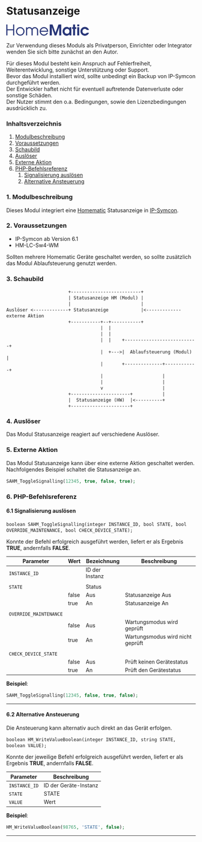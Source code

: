 # Statusanzeige  

[![Image](../imgs/logo-homematic.png)](https://homematic-ip.com/de)

Zur Verwendung dieses Moduls als Privatperson, Einrichter oder Integrator wenden Sie sich bitte zunächst an den Autor.  

Für dieses Modul besteht kein Anspruch auf Fehlerfreiheit, Weiterentwicklung, sonstige Unterstützung oder Support.  
Bevor das Modul installiert wird, sollte unbedingt ein Backup von IP-Symcon durchgeführt werden.  
Der Entwickler haftet nicht für eventuell auftretende Datenverluste oder sonstige Schäden.  
Der Nutzer stimmt den o.a. Bedingungen, sowie den Lizenzbedingungen ausdrücklich zu.  


### Inhaltsverzeichnis

1. [Modulbeschreibung](#1-modulbeschreibung)
2. [Voraussetzungen](#2-voraussetzungen)
3. [Schaubild](#3-schaubild)
4. [Auslöser](#4-auslöser)
5. [Externe Aktion](#5-externe-aktion)
6. [PHP-Befehlsreferenz](#6-php-befehlsreferenz)
   1. [Signalisierung auslösen](#61-signalisierung-auslösen)
   2. [Alternative Ansteuerung](#62-alternative-ansteuerung)

### 1. Modulbeschreibung

Dieses Modul integriert eine [Homematic](https://www.eq-3.de/produkte/homematic.html) Statusanzeige in [IP-Symcon](https://www.symcon.de).  

### 2. Voraussetzungen

- IP-Symcon ab Version 6.1
- HM-LC-Sw4-WM

Sollten mehrere Homematic Geräte geschaltet werden, so sollte zusätzlich das Modul Ablaufsteuerung genutzt werden.

### 3. Schaubild

```
                       +--------------------------+
                       | Statusanzeige HM (Modul) |
                       |                          |
Auslöser <-------------+ Statusanzeige            |<------------- externe Aktion
                       +-----------+--+-----------+
                                   |  |
                                   |  |
                                   |  |    +---------------------------+
                                   |  +--->|  Ablaufsteuerung (Modul)  |
                                   |       +--------------+------------+
                                   |                      |
                                   |                      |
                                   v                      |
                       +----------------------+           |
                       |  Statusanzeige (HW)  |<----------+
                       +----------------------+
```

### 4. Auslöser

Das Modul Statusanzeige reagiert auf verschiedene Auslöser.  

### 5. Externe Aktion

Das Modul Statusanzeige kann über eine externe Aktion geschaltet werden.  
Nachfolgendes Beispiel schaltet die Statusanzeige an.


```php
SAHM_ToggleSignalling(12345, true, false, true);
```
### 6. PHP-Befehlsreferenz

#### 6.1 Signalisierung auslösen

```text
boolean SAHM_ToggleSignalling(integer INSTANCE_ID, bool STATE, bool OVERRIDE_MAINTENANCE, bool CHECK_DEVICE_STATE);
```

Konnte der Befehl erfolgreich ausgeführt werden, liefert er als Ergebnis **TRUE**, andernfalls **FALSE**.

| Parameter              | Wert       | Bezeichnung    | Beschreibung                     |
|------------------------|------------|----------------|----------------------------------|
| `INSTANCE_ID`          |            | ID der Instanz |                                  |
|                        |            |                |                                  |
| `STATE`                |            | Status         |                                  |
|                        | false      | Aus            | Statusanzeige Aus                |
|                        | true       | An             | Statusanzeige An                 |
|                        |            |                |                                  |
| `OVERRIDE_MAINTENANCE` |            |                |                                  |
|                        | false      | Aus            | Wartungsmodus wird geprüft       |
|                        | true       | An             | Wartungsmodus wird nicht geprüft |
|                        |            |                |                                  |
| `CHECK_DEVICE_STATE`   |            |                |                                  |
|                        | false      | Aus            | Prüft keinen Gerätestatus        |
|                        | true       | An             | Prüft den Gerätestatus           |

**Beispiel**:
```php
SAHM_ToggleSignalling(12345, false, true, false);
```

---

#### 6.2 Alternative Ansteuerung

Die Ansteuerung kann alternativ auch direkt an das Gerät erfolgen.

```text
boolean HM_WriteValueBoolean(integer INSTANCE_ID, string STATE, boolean VALUE); 
```
Konnte der jeweilige Befehl erfolgreich ausgeführt werden, liefert er als Ergebnis **TRUE**, andernfalls **FALSE**.

| Parameter        | Beschreibung          |
|------------------|-----------------------|
| `INSTANCE_ID`    | ID der Geräte-Instanz |
| `STATE`          | STATE                 |
| `VALUE`          | Wert                  |

**Beispiel**:
```php
HM_WriteValueBoolean(98765, 'STATE', false);
```

---